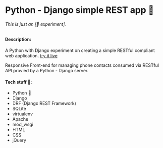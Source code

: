 # Python - Django simple REST app 🐍

###### This is just an \[🔬 experiment\].

#### Description:
A Python with Django experiment on creating a simple RESTful compliant web application. [try it live](https://frarizzi.science/experiments/python-django-simple-app/)

Responsive Front-end for managing phone contacts consumed via RESTful API provied by a Python - Django server.

#### Tech stuff 👾:
- Python 🐍
- Django
- DRF (Django REST Framework)
- SQLite
- virtualenv
- Apache
- mod_wsgi
- HTML
- CSS
- jQuery